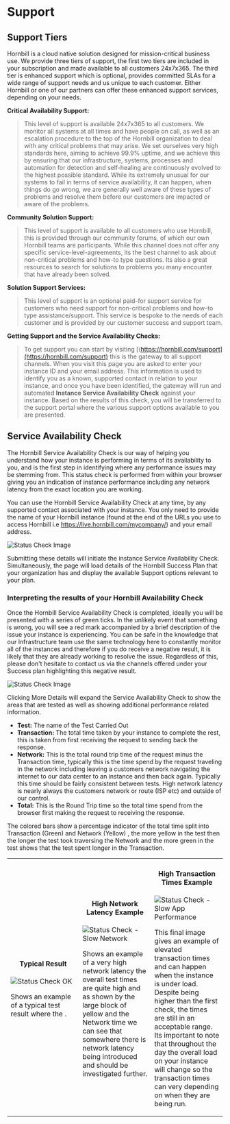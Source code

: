 # Support

## Support Tiers
Hornbill is a cloud native solution designed for mission-critical business use. We provide three tiers of support, the first two tiers are included in your subscription and made available to all customers 24x7x365. The third tier is enhanced support which is optional, provides committed SLAs for a wide range of support needs and us unique to each customer.  Either Hornbill or one of our partners can offer these enhanced support services, depending on your needs.   

__Critical Availability Support:__
> This level of support is available 24x7x365 to all customers.  We monitor all systems at all times and have people on call, as well as an escalation procedure to the top of the Hornbill organization to deal with any critical problems that may arise.  We set ourselves very high standards here, aiming to achieve 99.9% uptime, and we achieve this by ensuring that our infrastructure, systems, processes and automation for detection and self-healing are continuously evolved to the highest possible standard.  While its extremely unusual for our systems to fail in terms of service availability, it can happen, when things do go wrong, we are generally well aware of these types of problems and resolve them before our customers are impacted or aware of the problems. 

__Community Solution Support:__
> This level of support is available to all customers who use Hornbill, this is provided through our community forums, of which our own Hornbill teams are participants.  While this channel does not offer any specific service-level-agreements, its the best channel to ask about non-critical problems and how-to type questions. Its also a great resources to search for solutions to problems you many encounter that have already been solved. 

__Solution Support Services:__
> This level of support is an optional paid-for support service for customers who need support for non-critical problems and how-to type assistance/support.  This service is bespoke to the needs of each customer and is provided by our customer success and support team.

__Getting Support and the Service Availability Checks:__
> To get support you can start by visiting [(https://hornbill.com/support](https://hornbill.com/support) this is the gateway to all support channels.  When you visit this page you are asked to enter your instance ID and your email address.  This information is used to identify you as a known, supported contact in relation to your instance, and once you have been identified, the gateway will run and automated __Instance Service Availability Check__ against your instance.  Based on the results of this check, you will be transferred to the support portal where the various support options available to you are presented.


## Service Availability Check
The Hornbill Service Availability Check is our way of helping you understand how your instance is performing in terms of its availability to you, and is the first step in identifying where any performance issues may be stemming from. This status check is performed from within your browser giving you an indication of instance performance including any network latency from the exact location you are working.

You can use the Hornbill Service Availability Check at any time, by any supported contact associated with your instance. You only need to provide the name of your Hornbill instance (found at the end of the URLs you use to access Hornbill i.e https://live.hornbill.com/mycompany/) and your email address.

![Status Check Image](/_books/esp-fundamentals/in-the-cloud/images/status_check_1.png)

Submitting these details will initiate the instance Service Availability Check. Simultaneously, the page will load details of the Hornbill Success Plan that your organization has and display the available Support options relevant to your plan.

### Interpreting the results of your Hornbill Availability Check

Once the Hornbill Service Availability Check is completed, ideally you will be presented with a series of green ticks. In the unlikely event that something is wrong, you will see a red mark accompanied by a brief description of the issue your instance is experiencing. You can be safe in the knowledge that our Infrastructure team use the same technology here to constantly monitor all of the instances and therefore if you do receive a negative result, it is likely that they are already working to resolve the issue. Regardless of this, please don't hesitate to contact us via the channels offered under your Success plan highlighting this negative result.

![Status Check Image](/_books/esp-fundamentals/in-the-cloud/images/status_check_2.png)

Clicking More Details will expand the Service Availability Check to show the areas that are tested as well as showing additional performance related information.

- __Test:__ The name of the Test Carried Out
- __Transaction:__ The total time taken by your instance to complete the rest, this is taken from first receiving the request to sending back the response.
- __Network:__ This is the total round trip time of the request minus the Transaction time, typically this is the time spend by the request traveling in the network including leaving a customers network navigating the internet to our data center to an instance and then back again. Typically this time should be fairly consistent between tests. High network latency is nearly always the customers network or route (ISP etc) and outside of our control.
- __Total:__ This is the Round Trip time so the total time spend from the browser first making the request to receiving the response.

The colored bars show a percentage indicator of the total time split into Transaction (Green) and Network (Yellow) , the more yellow in the test then the longer the test took traversing the Network and the more green in the test shows that the test spent longer in the Transaction.

<table>
<tr>
    <td width="33.3%">
        <h4 style="text-align: center">Typical Result</h4>
        <img src="/_books/esp-fundamentals/in-the-cloud/images/status_check_3.png" alt="Status Check OK">
        <p>Shows an example of a typical test result where the .</p>
    </td>
    <td width="33.3%">
        <h4 style="text-align: center">High Network Latency Example</h4>
        <img src="/_books/esp-fundamentals/in-the-cloud/images/status_check_3.png" alt="Status Check - Slow Network">
        <p>Shows an example of a very high network latency the overall test times are quite high and as shown by the large block of yellow and the Network time we can see that somewhere there is network latency being introduced and should be investigated further.</p>    </td>
    <td width="33.3%">
        <h4 style="text-align: center">High Transaction Times Example</h4>
        <img src="/_books/esp-fundamentals/in-the-cloud/images/status_check_3.png" alt="Status Check - Slow App Performance">
        <p>This final image gives an example of elevated transaction times and can happen when the instance is under load. Despite being higher than the first check, the times are still in an acceptable range. Its important to note that throughout the day the overall load on your instance will change so the transaction times can very depending on when they are being run.</p>
    </td>
<tr>
</table>
